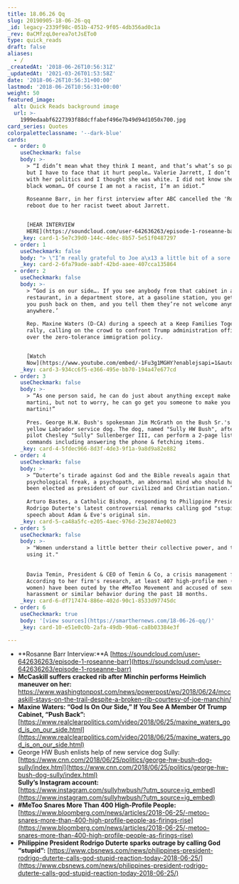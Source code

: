 ```yaml
---
title: 18.06.26 Qq
slug: 20190905-18-06-26-qq
_id: legacy-2339f98c-051b-4752-9f05-4db356ad0c1a
_rev: 0aCMfzqL0erea7otJsETo0
type: quick_reads
draft: false
aliases:
  - /
_createdAt: '2018-06-26T10:56:31Z'
_updatedAt: '2021-03-26T01:53:58Z'
date: '2018-06-26T10:56:31+00:00'
lastmod: '2018-06-26T10:56:31+00:00'
weight: 50
featured_image:
  alt: Quick Reads background image
  url: >-
    1999edaabf6227393f88dcffabef496e7b49d94d1050x700.jpg
card_series: Quotes
colorpaletteclassname: '--dark-blue'
cards:
  - order: 0
    useCheckmark: false
    body: >-
      > “I didn’t mean what they think I meant, and that’s what’s so painful,
      but I have to face that it hurt people… Valerie Jarrett, I don’t agree
      with her politics and I thought she was white. I did not know she was a
      black woman… Of course I am not a racist, I’m an idiot.”  
        
      Roseanne Barr, in her first interview after ABC cancelled the 'Roseanne'
      reboot due to her racist tweet about Jarrett.


      [HEAR INTERVIEW
      HERE](https://soundcloud.com/user-642636263/episode-1-roseanne-barr)
    _key: card-1-5e7c39d0-144c-4dec-8b57-5e51f0487297
  - order: 1
    useCheckmark: false
    body: "> \"I’m really grateful to Joe a\x13 a little bit of a sore rib for a couple of weeks is no big deal.”  \n  \nSenator Claire McCaskill (D-MO) joked she was avoiding hugs after fellow Senator Joe Manchin (D-WV) broke a rib while saving her with the Heimlich maneuver while she was choking. Manchin & McCaskill are seen as 2 of the most vulnerable Sen Dems up for reelection this year, after Pres. Trump won both states by a landslide."
    _key: card-2-6fa79ade-aabf-42bd-aaee-407cca135864
  - order: 2
    useCheckmark: false
    body: >-
      > “God is on our side…. If you see anybody from that cabinet in a
      restaurant, in a department store, at a gasoline station, you get out …
      you push back on them, and you tell them they’re not welcome anymore,
      anywhere.’  
        
      Rep. Maxine Waters (D-CA) during a speech at a Keep Families Together
      rally, calling on the crowd to confront Trump administration officials
      over the zero-tolerance immigration policy.


      [Watch
      Now](https://www.youtube.com/embed/-1Fu3g1MGHY?enablejsapi=1&autoplay=1&rel=0)
    _key: card-3-934cc6f5-e366-495e-bb70-194a47e677cd
  - order: 3
    useCheckmark: false
    body: >-
      > “As one person said, he can do just about anything except make you a
      martini, but not to worry, he can go get you someone to make you a
      martini!”  
        
      Pres. George H.W. Bush's spokesman Jim McGrath on the Bush Sr.'s new
      yellow Labrador service dog. The dog, named "Sully HW Bush", after hero
      pilot Chesley "Sully" Sullenberger III, can perform a 2-page list of
      commands including answering the phone & fetching items.
    _key: card-4-5fdec966-8d3f-4de3-9f1a-9a8d9a82e882
  - order: 4
    useCheckmark: false
    body: >-
      > “Duterte’s tirade against God and the Bible reveals again that he is a
      psychological freak, a psychopath, an abnormal mind who should have not
      been elected as president of our civilized and Christian nation.”  
        
      Arturo Bastes, a Catholic Bishop, responding to Philippine President
      Rodrigo Duterte's latest controversial remarks calling god "stupid" in a
      speech about Adam & Eve's original sin.
    _key: card-5-ca48a5fc-e205-4aec-976d-23e2874e0023
  - order: 5
    useCheckmark: false
    body: >-
      > "Women understand a little better their collective power, and they’re
      using it."  
        
        
      Davia Temin, President & CEO of Temin & Co, a crisis management firm.
      According to her firm's research, at least 407 high-profile men (& 7
      women) have been outed by the #MeToo Movement and accused of sexual
      harassment or similar behavior during the past 18 months.
    _key: card-6-df717474-886e-402d-90c1-8533d97745dc
  - order: 6
    useCheckmark: true
    body: '[view sources](https://smarthernews.com/18-06-26-qq/)'
    _key: card-10-e51e0c0b-2afa-49db-90a6-ca8b03384e3f

---
```

* **Rosanne Barr Interview:**A [https://soundcloud.com/user-642636263/episode-1-roseanne-barr](https://soundcloud.com/user-642636263/episode-1-roseanne-barr)
* **McCaskill suffers cracked rib after Minchin performs Heimlich maneuver on her:**  
https://www.washingtonpost.com/news/powerpost/wp/2018/06/24/mccaskill-stays-on-the-trail-despite-a-broken-rib-courtesy-of-joe-manchin/
* **Maxine Waters: “God Is On Our Side,” If You See A Member Of Trump Cabinet, “Push Back”:** [https://www.realclearpolitics.com/video/2018/06/25/maxine_waters_god_is_on_our_side.html](https://www.realclearpolitics.com/video/2018/06/25/maxine_waters_god_is_on_our_side.html)
* George HW Bush enlists help of new service dog Sully:  
[https://www.cnn.com/2018/06/25/politics/george-hw-bush-dog-sully/index.html](https://www.cnn.com/2018/06/25/politics/george-hw-bush-dog-sully/index.html)  
**Sully’s Instagram account:**  
[https://www.instagram.com/sullyhwbush/?utm_source=ig_embed](https://www.instagram.com/sullyhwbush/?utm_source=ig_embed)
* **#MeToo Snares More Than 400 High-Profile People:** [https://www.bloomberg.com/news/articles/2018-06-25/-metoo-snares-more-than-400-high-profile-people-as-firings-rise](https://www.bloomberg.com/news/articles/2018-06-25/-metoo-snares-more-than-400-high-profile-people-as-firings-rise)
* **Philippine President Rodrigo Duterte sparks outrage by calling God “stupid”:** [https://www.cbsnews.com/news/philippines-president-rodrigo-duterte-calls-god-stupid-reaction-today-2018-06-25/](https://www.cbsnews.com/news/philippines-president-rodrigo-duterte-calls-god-stupid-reaction-today-2018-06-25/)